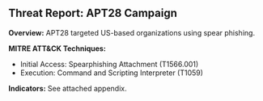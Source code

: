 ## Threat Report: APT28 Campaign

**Overview:** APT28 targeted US-based organizations using spear phishing.

**MITRE ATT&CK Techniques:**
- Initial Access: Spearphishing Attachment (T1566.001)
- Execution: Command and Scripting Interpreter (T1059)

**Indicators:** See attached appendix.
